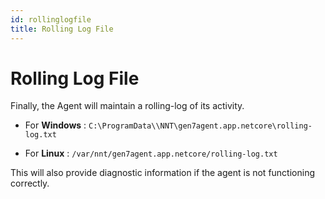 ```yaml
---
id: rollinglogfile
title: Rolling Log File
---
```


# Rolling Log File

Finally, the Agent will maintain a rolling-log of its activity.

- For **Windows** : `C:\ProgramData\\NNT\gen7agent.app.netcore\rolling-log.txt`

- For **Linux** : `/var/nnt/gen7agent.app.netcore/rolling-log.txt`

This will also provide diagnostic information if the agent is not functioning correctly.